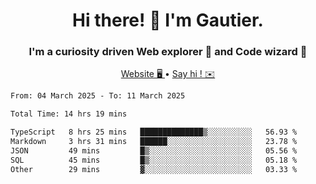 <h1 align="center">Hi there! 👋 I'm Gautier.</h1>
<h3 align="center">I'm a curiosity driven Web explorer 🚀 and Code wizard 🧙</h3>

<p align="center">
  <a href="https://xisabla.github.io/">Website 🖥️ </a> •
  <a href="mailto:xisabla.dev@gmail.com">Say hi ! ✉️</a>
</p>

<!--START_SECTION:waka-->

```txt
From: 04 March 2025 - To: 11 March 2025

Total Time: 14 hrs 19 mins

TypeScript   8 hrs 25 mins   ██████████████▒░░░░░░░░░░   56.93 %
Markdown     3 hrs 31 mins   ██████░░░░░░░░░░░░░░░░░░░   23.78 %
JSON         49 mins         █▒░░░░░░░░░░░░░░░░░░░░░░░   05.56 %
SQL          45 mins         █▒░░░░░░░░░░░░░░░░░░░░░░░   05.18 %
Other        29 mins         ▓░░░░░░░░░░░░░░░░░░░░░░░░   03.33 %
```

<!--END_SECTION:waka-->
